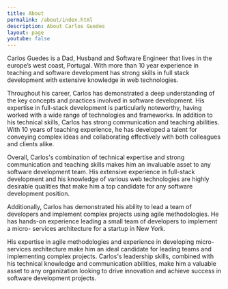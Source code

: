 ```yaml
---
title: About
permalink: /about/index.html
description: About Carlos Guedes
layout: page
youtube: false
---
```


Carlos Guedes is a Dad, Husband and Software Engineer that lives in the europe’s west coast, Portugal. With more than 10 year experience in teaching and software development has strong skills in full stack development with extensive knowledge in web technologies.

Throughout his career, Carlos has demonstrated a deep understanding of the key concepts and practices involved in software development. His expertise in full-stack development is particularly noteworthy, having worked with a wide range of technologies and frameworks. In addition to his technical skills, Carlos has strong communication and teaching abilities. With 10 years of teaching experience, he has developed a talent for conveying complex ideas and collaborating effectively with both colleagues and clients alike.

Overall, Carlos's combination of technical expertise and strong communication and teaching skills makes him an invaluable asset to any software development team. His extensive experience in full-stack development and his knowledge of various web technologies are highly desirable qualities that make him a top candidate for any software development position.

Additionally, Carlos has demonstrated his ability to lead a team of developers and implement complex projects using agile methodologies. He has hands-on experience leading a small team of developers to implement a micro- services architecture for a startup in New York.

His expertise in agile methodologies and experience in developing micro-services architecture make him an ideal candidate for leading teams and implementing complex projects. Carlos's leadership skills, combined with his technical knowledge and communication abilities, make him a valuable asset to any organization looking to drive innovation and achieve success in software development projects.
